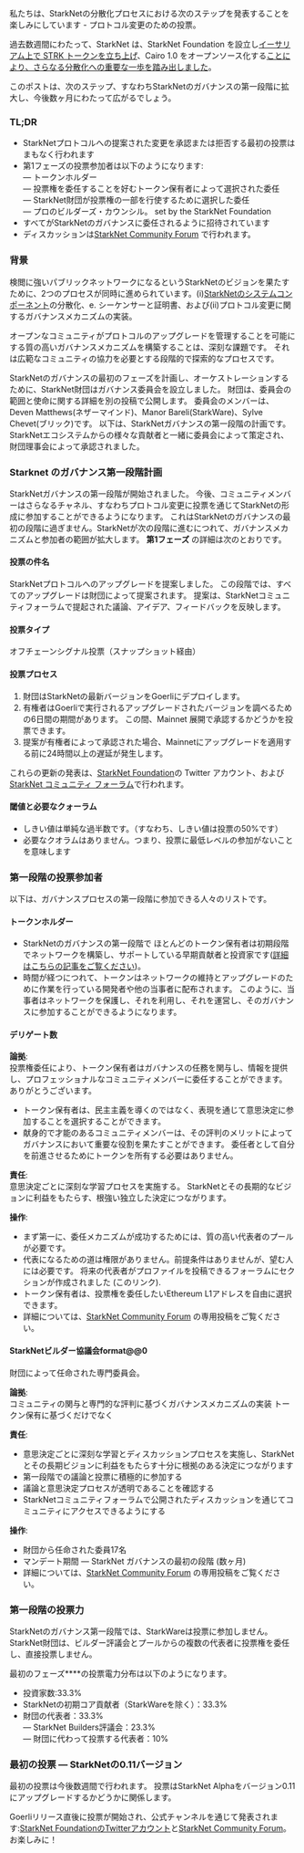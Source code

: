 私たちは、StarkNetの分散化プロセスにおける次のステップを発表することを楽しみにしています - プロトコル変更のための投票。

過去数週間にわたって、StarkNet は、StarkNet Foundation を設立し[](https://medium.com/@StarkNet_Foundation/welcome-to-the-world-starknet-foundation-7bd55d5dbc59)[イーサリアム上で STRK トークンを立ち上げ](https://medium.com/starkware/starknet-token-is-deployed-on-ethereum-f27f0000b00c)、Cairo 1.0 をオープンソース化する[ことにより、さらなる分散化への重要な一歩を踏み出しました](https://medium.com/starkware/open-sourcing-cairo-1-0-b3100a664bb0)。

このポストは、次のステップ、すなわちStarkNetのガバナンスの第一段階に拡大し、今後数ヶ月にわたって広がるでしょう。

### TL;DR

* StarkNetプロトコルへの提案された変更を承認または拒否する最初の投票はまもなく行われます
* 第1フェーズの投票参加者は以下のようになります:\
  — トークンホルダー\
  — 投票権を委任することを好むトークン保有者によって選択された委任\
  — StarkNet財団が投票権の一部を行使するために選択した委任\
  — プロのビルダーズ・カウンシル。 set by the StarkNet Foundation
* すべてがStarkNetのガバナンスに委任されるように招待されています
* ディスカッションは[StarkNet Community Forum](https://community.starknet.io/) で行われます。

### 背景

検閲に強いパブリックネットワークになるというStarkNetのビジョンを果たすために、2つのプロセスが同時に進められています。(i)[StarkNetのシステムコンポーネント](https://community.starknet.io/t/starknet-decentralized-protocol-introduction/2671)の分散化、e. シーケンサーと証明書、および(ii)プロトコル変更に関するガバナンスメカニズムの実装。

オープンなコミュニティがプロトコルのアップグレードを管理することを可能にする質の高いガバナンスメカニズムを構築することは、深刻な課題です。 それは広範なコミュニティの協力を必要とする段階的で探索的なプロセスです。

StarkNetのガバナンスの最初のフェーズを計画し、オーケストレーションするために、StarkNet財団はガバナンス委員会を設立しました。 財団は、委員会の範囲と使命に関する詳細を別の投稿で公開します。 委員会のメンバーは、Deven Matthews(ネザーマインド)、Manor Bareli(StarkWare)、Sylve Chevet(ブリック)です。 以下は、StarkNetガバナンスの第一段階の計画です。 StarkNetエコシステムからの様々な貢献者と一緒に委員会によって策定され、財団理事会によって承認されました。

### Starknet のガバナンス第一段階計画

StarkNetガバナンスの第一段階が開始されました。 今後、コミュニティメンバーはさらなるチャネル、すなわちプロトコル変更に投票を通じてStarkNetの形成に参加することができるようになります。 これはStarkNetのガバナンスの最初の段階に過ぎません。StarkNetが次の段階に進むにつれて、ガバナンスメカニズムと参加者の範囲が拡大します。 **第1フェーズ** の詳細は次のとおりです。

#### 投票の件名

StarkNetプロトコルへのアップグレードを提案しました。 この段階では、すべてのアップグレードは財団によって提案されます。 提案は、StarkNetコミュニティフォーラムで提起された議論、アイデア、フィードバックを反映します。

#### 投票タイプ

オフチェーンシグナル投票（スナップショット経由）

#### 投票プロセス

1. 財団はStarkNetの最新バージョンをGoerliにデプロイします。
2. 有権者はGoerliで実行されるアップグレードされたバージョンを調べるための6日間の期間があります。 この間、Mainnet 展開で承認するかどうかを投票できます。
3. 提案が有権者によって承認された場合、Mainnetにアップグレードを適用する前に24時間以上の遅延が発生します。

これらの更新の発表は、[StarkNet Foundation](https://twitter.com/StarkNetFndn)の Twitter アカウント、および[StarkNet コミュニティ フォーラム](https://community.starknet.io/)で行われます。

#### 閾値と必要なクォーラム

* しきい値は単純な過半数です。（すなわち、しきい値は投票の50%です）
* 必要なクオラムはありません。つまり、投票に最低レベルの参加がないことを意味します

### 第一段階の投票参加者

以下は、ガバナンスプロセスの第一段階に参加できる人々のリストです。

#### トークンホルダー

* StarkNetのガバナンスの第一段階で ほとんどのトークン保有者は初期段階でネットワークを構築し、サポートしている早期貢献者と投資家です([詳細はこちらの記事をご覧ください](https://medium.com/@starkware/part-3-starknet-token-design-5cc17af066c6))。
* 時間が経つにつれて、トークンはネットワークの維持とアップグレードのために作業を行っている開発者や他の当事者に配布されます。 このように、当事者はネットワークを保護し、それを利用し、それを運営し、そのガバナンスに参加することができるようになります。

#### デリゲート数

**論拠**:\
投票権委任により、トークン保有者はガバナンスの任務を関与し、情報を提供し、プロフェッショナルなコミュニティメンバーに委任することができます。 ありがとうございます。

* トークン保有者は、民主主義を導くのではなく、表現を通じて意思決定に参加することを選択することができます。
* 献身的で才能のあるコミュニティメンバーは、その評判のメリットによってガバナンスにおいて重要な役割を果たすことができます。 委任者として自分を前進させるためにトークンを所有する必要はありません。

**責任**:\
意思決定ごとに深刻な学習プロセスを実施する。 StarkNetとその長期的なビジョンに利益をもたらす、根強い独立した決定につながります。

**操作**:

* まず第一に、委任メカニズムが成功するためには、質の高い代表者のプールが必要です。
* 代表になるための道は権限がありません。前提条件はありませんが、望む人には必要です。 将来の代表者がプロファイルを投稿できるフォーラムにセクションが作成されました (このリンク[](https://community.starknet.io/t/delegate-profile-thread/4049)).
* トークン保有者は、投票権を委任したいEthereum L1アドレスを自由に選択できます。
* 詳細については、[StarkNet Community Forum](https://community.starknet.io/t/delegate-profile-thread/4049) の専用投稿をご覧ください。

#### StarkNetビルダー協議会format@@0

財団によって任命された専門委員会。

**論拠**:\
コミュニティの関与と専門的な評判に基づくガバナンスメカニズムの実装 トークン保有に基づくだけでなく

**責任**:

* 意思決定ごとに深刻な学習とディスカッションプロセスを実施し、StarkNetとその長期ビジョンに利益をもたらす十分に根拠のある決定につながります
* 第一段階での議論と投票に積極的に参加する
* 議論と意思決定プロセスが透明であることを確認する
* StarkNetコミュニティフォーラムで公開されたディスカッションを通じてコミュニティにアクセスできるようにする

**操作**:

* 財団から任命された委員17名
* マンデート期間 — StarkNet ガバナンスの最初の段階 (数ヶ月)
* 詳細については、[StarkNet Community Forum](https://community.starknet.io/t/delegate-profile-thread/4049) の専用投稿をご覧ください。

### 第一段階の投票力

StarkNetのガバナンス第一段階では、StarkWareは投票に参加しません。 StarkNet財団は、ビルダー評議会とプールからの複数の代表者に投票権を委任し、直接投票しません。

最初のフェーズ****の投票電力分布は以下のようになります。

* 投資家数:33.3%
* StarkNetの初期コア貢献者（StarkWareを除く）：33.3%
* 財団の代表者：33.3%\
  — StarkNet Builders評議会：23.3%\
  — 財団に代わって投票する代表者：10%

### 最初の投票 — StarkNetの0.11バージョン

最初の投票は今後数週間で行われます。 投票はStarkNet Alphaをバージョン0.11にアップグレードするかどうかに関係します。

Goerliリリース直後に投票が開始され、公式チャンネルを通じて発表されます:[StarkNet FoundationのTwitterアカウント](https://twitter.com/StarkNetFndn)と[StarkNet Community Forum](https://community.starknet.io/)。 お楽しみに！